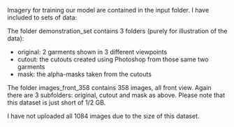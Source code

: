 Imagery for training our model are contained in the input folder. I have included to sets of data:

The folder demonstration_set contains 3 folders (purely for illustration of the data):

* original: 2 garments shown in 3 different viewpoints
* cutout: the cutouts created using Photoshop from those same two garments
* mask: the alpha-masks taken from the cutouts

The folder images_front_358 contains 358 images, all front view. Again there are 3 subfolders: original, cutout and mask as above. Please note that this dataset is just short of 1/2 GB.

I have not uploaded all 1084 images due to the size of this dataset.